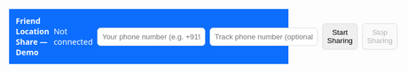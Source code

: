 <!--
Simple single-file demo: Friend location sharing using HTML + Firebase Realtime Database + Leaflet
This modified version asks for:
 - "Your phone number" (the sharing person's phone) when starting to share
 - Optional "Track phone number" input to filter which friend's location to display

How to use:
 1. Create a Firebase project at https://console.firebase.google.com/
 2. In the project, enable Realtime Database and set rules for testing to:
      {
        "rules": {
          ".read": true,
          ".write": true
        }
      }
    (For production, secure these rules and use authentication.)
 3. Replace the firebaseConfig object below with your project's config values.
 4. Open this file in a browser (served via a local webserver is recommended — e.g. `npx http-server` or `python -m http.server`).

This demo:
 - asks the user for their phone number (used as identifier) to share their location
 - optionally allows entering a phone number to *track* (shows only that person's marker)
 - requests geolocation permission and writes {lat, lon, accuracy, timestamp, phone} to /locations/{phone}
 - listens for all locations and displays them on a Leaflet map with realtime updates; you can filter to a specific phone
 - lets the user start/stop sharing

WARNING: This example uses permissive DB rules for simplicity. Do not use these rules in production.
-->

<!doctype html>
<html lang="en">
<head>
  <meta charset="utf-8" />
  <meta name="viewport" content="width=device-width, initial-scale=1" />
  <title>Friend Location Share — Phone-based IDs (Demo)</title>
  <!-- Leaflet CSS -->
  <link rel="stylesheet" href="https://unpkg.com/leaflet@1.9.4/dist/leaflet.css" integrity="sha256-sA+4F9w6t1qkq8h3pF2v4rV9i3g3bq3FqWvYg9q0h2M=" crossorigin=""/>
  <style>
    body { font-family: system-ui, -apple-system, 'Segoe UI', Roboto, 'Helvetica Neue', Arial; margin: 0; }
    #topbar { padding: 12px; background:#0d6efd; color:white; display:flex; gap:8px; align-items:center; }
    #controls { margin-left:auto; display:flex; gap:8px; align-items:center; }
    #map { height: calc(100vh - 64px); }
    input, button { padding:8px; border-radius:6px; border:1px solid #ddd; }
    button { cursor:pointer; }
    .small { font-size:0.9rem; }
  </style>
</head>
<body>
  <div id="topbar">
    <div><strong>Friend Location Share — Demo</strong></div>
    <div id="status" class="small">Not connected</div>
    <div id="controls">
      <input id="myphone" placeholder="Your phone number (e.g. +919876543210)" />
      <input id="trackphone" placeholder="Track phone number (optional)" />
      <button id="start">Start Sharing</button>
      <button id="stop" disabled>Stop Sharing</button>
    </div>
  </div>

  <div id="map"></div>

  <!-- Firebase (compat SDK for quick demo) -->
  <script src="https://www.gstatic.com/firebasejs/9.22.2/firebase-app-compat.js"></script>
  <script src="https://www.gstatic.com/firebasejs/9.22.2/firebase-database-compat.js"></script>

  <!-- Leaflet JS -->
  <script src="https://unpkg.com/leaflet@1.9.4/dist/leaflet.js" integrity="sha256-o9N1j8k0t0XcBqJvWjz5o1z3eYf3KVp3b9g3kX3yjRk=" crossorigin=""></script>

  <script>
    // ====== REPLACE THIS CONFIG with YOUR Firebase project config ======
    const firebaseConfig = {
      apiKey: "REPLACE_WITH_YOUR_API_KEY",
      authDomain: "REPLACE_WITH_YOUR_AUTH_DOMAIN",
      databaseURL: "REPLACE_WITH_YOUR_DATABASE_URL",
      projectId: "REPLACE_WITH_YOUR_PROJECT_ID",
      storageBucket: "REPLACE_WITH_YOUR_STORAGE_BUCKET",
      messagingSenderId: "REPLACE_WITH_YOUR_SENDER_ID",
      appId: "REPLACE_WITH_YOUR_APP_ID"
    };
    // ==================================================================

    // Initialize Firebase
    firebase.initializeApp(firebaseConfig);
    const db = firebase.database();

    // UI elements
    const startBtn = document.getElementById('start');
    const stopBtn  = document.getElementById('stop');
    const statusEl = document.getElementById('status');
    const myPhoneEl = document.getElementById('myphone');
    const trackPhoneEl = document.getElementById('trackphone');

    let watchId = null;
    let myPhone = null;
    let markers = {}; // phone -> marker

    // Initialize map
    const map = L.map('map').setView([20.5937, 78.9629], 5); // center India by default
    L.tileLayer('https://{s}.tile.openstreetmap.org/{z}/{x}/{y}.png', {
      attribution: '© OpenStreetMap contributors'
    }).addTo(map);

    // Helper: set status
    function setStatus(text) {
      statusEl.textContent = text;
    }

    // Start sharing location
    startBtn.addEventListener('click', async () => {
      myPhone = (myPhoneEl.value || '').trim();
      if (!myPhone) {
        alert('Please enter your phone number to identify your shared location.');
        return;
      }

      if (!navigator.geolocation) {
        alert('Geolocation is not supported by this browser.');
        return;
      }

      const locRef = db.ref('locations/' + encodeURIComponent(myPhone));

      watchId = navigator.geolocation.watchPosition(async (pos) => {
        const payload = {
          phone: myPhone,
          lat: pos.coords.latitude,
          lon: pos.coords.longitude,
          accuracy: pos.coords.accuracy || null,
          timestamp: pos.timestamp || Date.now()
        };
        await locRef.set(payload);
        setStatus('Sharing as: ' + myPhone + ' — last update: ' + new Date(payload.timestamp).toLocaleTimeString());
      }, (err) => {
        console.error('Geolocation error', err);
        alert('Geolocation error: ' + err.message);
      }, { enableHighAccuracy: true, maximumAge: 5000, timeout: 10000 });

      startBtn.disabled = true;
      stopBtn.disabled = false;
      myPhoneEl.disabled = true;
    });

    // Stop sharing location
    stopBtn.addEventListener('click', async () => {
      if (watchId !== null) {
        navigator.geolocation.clearWatch(watchId);
        watchId = null;
      }
      if (myPhone) {
        // Remove location from db (optional)
        await db.ref('locations/' + encodeURIComponent(myPhone)).remove();
      }
      setStatus('Not sharing');
      startBtn.disabled = false;
      stopBtn.disabled = true;
      myPhoneEl.disabled = false;
      myPhone = null;
    });

    // Listen for all locations and update markers in realtime
    const allLocRef = db.ref('locations');
    allLocRef.on('value', (snapshot) => {
      const data = snapshot.val() || {};

      // If user entered a phone to track, only show that marker (if present)
      const filterPhoneRaw = (trackPhoneEl.value || '').trim();
      const filterPhone = filterPhoneRaw ? encodeURIComponent(filterPhoneRaw) : null;

      // Remove markers for users no longer present or filtered out
      const currentIds = new Set(Object.keys(data));
      for (const phoneKey of Object.keys(markers)) {
        if (!currentIds.has(encodeURIComponent(phoneKey))) {
          map.removeLayer(markers[phoneKey]);
          delete markers[phoneKey];
        }
      }

      // Update markers
      Object.entries(data).forEach(([rawId, v]) => {
        const id = decodeURIComponent(rawId);
        if (!v || typeof v.lat !== 'number' || typeof v.lon !== 'number') return;

        // If filter specified and this isn't the filtered phone, skip
        if (filterPhone && rawId !== filterPhone) return;

        const latlng = [v.lat, v.lon];

        if (markers[id]) {
          markers[id].setLatLng(latlng);
          markers[id].getPopup().setContent(`<strong>${id}</strong><br>Updated: ${new Date(v.timestamp).toLocaleTimeString()}<br>Accuracy: ${v.accuracy || 'n/a'}`);
        } else {
          const mk = L.marker(latlng).addTo(map).bindPopup(`<strong>${id}</strong><br>Updated: ${new Date(v.timestamp).toLocaleTimeString()}<br>Accuracy: ${v.accuracy || 'n/a'}`);
          markers[id] = mk;
        }

        // If we've filtered to a single phone, center map on it
        if (filterPhone) {
          map.setView(latlng, 14);
        }
      });

      // If filtering and there's no data, show a message
      if (filterPhone && !data[filterPhone]) {
        setStatus('Tracking: ' + (trackPhoneEl.value || '') + ' — no live location available');
      } else if (!filterPhone) {
        setStatus('Showing all shared locations');
      }
    });

    // Re-run listener on filter input change to update view
    trackPhoneEl.addEventListener('input', () => {
      // The realtime listener handles filtering on each change; we can optionally adjust map view.
      // Small UX: if user clears filter, reset map view
      if (!trackPhoneEl.value.trim()) map.setView([20.5937, 78.9629], 5);
    });

    // Optional: click on map to center
    map.on('click', (e) => {
      map.setView(e.latlng, Math.max(12, map.getZoom()));
    });

    // Small UX: Enter from myPhone starts sharing
    myPhoneEl.addEventListener('keydown', (e) => {
      if (e.key === 'Enter') startBtn.click();
    });

    setStatus('Ready — enter your phone and click Start Sharing');
  </script>
</body>
</html>
